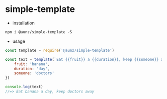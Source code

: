 # simple-template

* installation
```shell
npm i @aunz/simple-template -S
```

* usage
```jsx
const template = require('@aunz/simple-template')

const text = template(`Eat {{fruit}} a {{duration}}, keep {{someone}} away`, {
	fruit: 'banana',
	duration: 'day',
	someone: 'doctors'
})

console.log(text)
//=> Eat banana a day, keep doctors away
